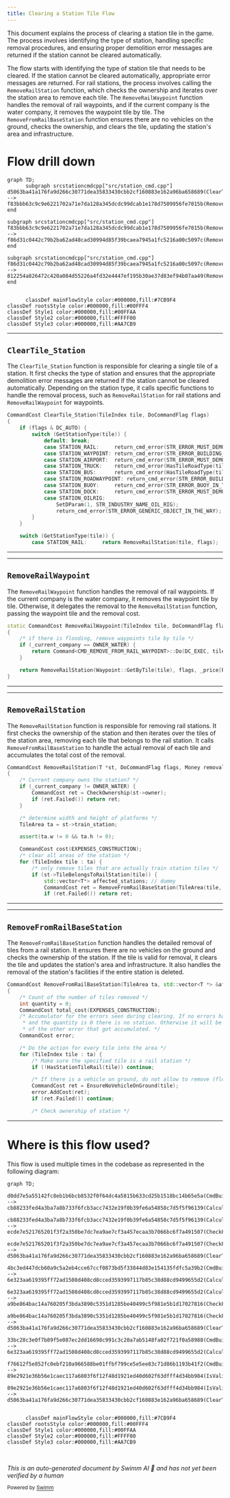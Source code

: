 ```yaml
---
title: Clearing a Station Tile Flow
---
```

This document explains the process of clearing a station tile in the game. The process involves identifying the type of station, handling specific removal procedures, and ensuring proper demolition error messages are returned if the station cannot be cleared automatically.

The flow starts with identifying the type of station tile that needs to be cleared. If the station cannot be cleared automatically, appropriate error messages are returned. For rail stations, the process involves calling the <SwmToken path="src/station_cmd.cpp" pos="1810:2:2" line-data="CommandCost RemoveRailStation(T *st, DoCommandFlag flags, Money removal_cost)">`RemoveRailStation`</SwmToken> function, which checks the ownership and iterates over the station area to remove each tile. The <SwmToken path="src/station_cmd.cpp" pos="1865:4:4" line-data="static CommandCost RemoveRailWaypoint(TileIndex tile, DoCommandFlag flags)">`RemoveRailWaypoint`</SwmToken> function handles the removal of rail waypoints, and if the current company is the water company, it removes the waypoint tile by tile. The <SwmToken path="src/station_cmd.cpp" pos="1649:2:2" line-data="CommandCost RemoveFromRailBaseStation(TileArea ta, std::vector&lt;T *&gt; &amp;affected_stations, DoCommandFlag flags, Money removal_cost, bool keep_rail)">`RemoveFromRailBaseStation`</SwmToken> function ensures there are no vehicles on the ground, checks the ownership, and clears the tile, updating the station's area and infrastructure.

# Flow drill down

```mermaid
graph TD;
      subgraph srcstationcmdcpp["src/station_cmd.cpp"]
d5063ba41a176fa9d266c30771dea35833430cbb2cf160883e162a96ba658689(ClearTile_Station):::mainFlowStyle --> f83bbb63c9c9e6221702a71e7da128a345dcdc99dcab1e178d7509956fe7015b(RemoveRailWaypoint):::mainFlowStyle
end

subgraph srcstationcmdcpp["src/station_cmd.cpp"]
f83bbb63c9c9e6221702a71e7da128a345dcdc99dcab1e178d7509956fe7015b(RemoveRailWaypoint):::mainFlowStyle --> f86d31c0442c79b2ba62ad48cad30994d85f39bcaea7945a1fc5216a00c5097c(RemoveRailStation):::mainFlowStyle
end

subgraph srcstationcmdcpp["src/station_cmd.cpp"]
f86d31c0442c79b2ba62ad48cad30994d85f39bcaea7945a1fc5216a00c5097c(RemoveRailStation):::mainFlowStyle --> 812254a826472c420a084d55226a4fd32e4447ef195b30ae37d83ef94b07aa49(RemoveFromRailBaseStation):::mainFlowStyle
end


      classDef mainFlowStyle color:#000000,fill:#7CB9F4
classDef rootsStyle color:#000000,fill:#00FFF4
classDef Style1 color:#000000,fill:#00FFAA
classDef Style2 color:#000000,fill:#FFFF00
classDef Style3 color:#000000,fill:#AA7CB9
```

<SwmSnippet path="/src/station_cmd.cpp" line="4709">

---

## <SwmToken path="src/station_cmd.cpp" pos="4709:2:2" line-data="CommandCost ClearTile_Station(TileIndex tile, DoCommandFlag flags)">`ClearTile_Station`</SwmToken>

The <SwmToken path="src/station_cmd.cpp" pos="4709:2:2" line-data="CommandCost ClearTile_Station(TileIndex tile, DoCommandFlag flags)">`ClearTile_Station`</SwmToken> function is responsible for clearing a single tile of a station. It first checks the type of station and ensures that the appropriate demolition error messages are returned if the station cannot be cleared automatically. Depending on the station type, it calls specific functions to handle the removal process, such as <SwmToken path="src/station_cmd.cpp" pos="4729:8:8" line-data="		case STATION_RAIL:     return RemoveRailStation(tile, flags);">`RemoveRailStation`</SwmToken> for rail stations and <SwmToken path="src/station_cmd.cpp" pos="1865:4:4" line-data="static CommandCost RemoveRailWaypoint(TileIndex tile, DoCommandFlag flags)">`RemoveRailWaypoint`</SwmToken> for waypoints.

```c++
CommandCost ClearTile_Station(TileIndex tile, DoCommandFlag flags)
{
	if (flags & DC_AUTO) {
		switch (GetStationType(tile)) {
			default: break;
			case STATION_RAIL:     return_cmd_error(STR_ERROR_MUST_DEMOLISH_RAILROAD);
			case STATION_WAYPOINT: return_cmd_error(STR_ERROR_BUILDING_MUST_BE_DEMOLISHED);
			case STATION_AIRPORT:  return_cmd_error(STR_ERROR_MUST_DEMOLISH_AIRPORT_FIRST);
			case STATION_TRUCK:    return_cmd_error(HasTileRoadType(tile, RTT_TRAM) ? STR_ERROR_MUST_DEMOLISH_CARGO_TRAM_STATION_FIRST : STR_ERROR_MUST_DEMOLISH_TRUCK_STATION_FIRST);
			case STATION_BUS:      return_cmd_error(HasTileRoadType(tile, RTT_TRAM) ? STR_ERROR_MUST_DEMOLISH_PASSENGER_TRAM_STATION_FIRST : STR_ERROR_MUST_DEMOLISH_BUS_STATION_FIRST);
			case STATION_ROADWAYPOINT: return_cmd_error(STR_ERROR_BUILDING_MUST_BE_DEMOLISHED);
			case STATION_BUOY:     return_cmd_error(STR_ERROR_BUOY_IN_THE_WAY);
			case STATION_DOCK:     return_cmd_error(STR_ERROR_MUST_DEMOLISH_DOCK_FIRST);
			case STATION_OILRIG:
				SetDParam(1, STR_INDUSTRY_NAME_OIL_RIG);
				return_cmd_error(STR_ERROR_GENERIC_OBJECT_IN_THE_WAY);
		}
	}

	switch (GetStationType(tile)) {
		case STATION_RAIL:     return RemoveRailStation(tile, flags);
```

---

</SwmSnippet>

<SwmSnippet path="/src/station_cmd.cpp" line="1865">

---

## <SwmToken path="src/station_cmd.cpp" pos="1865:4:4" line-data="static CommandCost RemoveRailWaypoint(TileIndex tile, DoCommandFlag flags)">`RemoveRailWaypoint`</SwmToken>

The <SwmToken path="src/station_cmd.cpp" pos="1865:4:4" line-data="static CommandCost RemoveRailWaypoint(TileIndex tile, DoCommandFlag flags)">`RemoveRailWaypoint`</SwmToken> function handles the removal of rail waypoints. If the current company is the water company, it removes the waypoint tile by tile. Otherwise, it delegates the removal to the <SwmToken path="src/station_cmd.cpp" pos="1872:3:3" line-data="	return RemoveRailStation(Waypoint::GetByTile(tile), flags, _price[PR_CLEAR_WAYPOINT_RAIL]);">`RemoveRailStation`</SwmToken> function, passing the waypoint tile and the removal cost.

```c++
static CommandCost RemoveRailWaypoint(TileIndex tile, DoCommandFlag flags)
{
	/* if there is flooding, remove waypoints tile by tile */
	if (_current_company == OWNER_WATER) {
		return Command<CMD_REMOVE_FROM_RAIL_WAYPOINT>::Do(DC_EXEC, tile, 0, false);
	}

	return RemoveRailStation(Waypoint::GetByTile(tile), flags, _price[PR_CLEAR_WAYPOINT_RAIL]);
}
```

---

</SwmSnippet>

<SwmSnippet path="/src/station_cmd.cpp" line="1810">

---

## <SwmToken path="src/station_cmd.cpp" pos="1810:2:2" line-data="CommandCost RemoveRailStation(T *st, DoCommandFlag flags, Money removal_cost)">`RemoveRailStation`</SwmToken>

The <SwmToken path="src/station_cmd.cpp" pos="1810:2:2" line-data="CommandCost RemoveRailStation(T *st, DoCommandFlag flags, Money removal_cost)">`RemoveRailStation`</SwmToken> function is responsible for removing rail stations. It first checks the ownership of the station and then iterates over the tiles of the station area, removing each tile that belongs to the rail station. It calls <SwmToken path="src/station_cmd.cpp" pos="1829:7:7" line-data="			CommandCost ret = RemoveFromRailBaseStation(TileArea(tile, 1, 1), affected_stations, flags, removal_cost, false);">`RemoveFromRailBaseStation`</SwmToken> to handle the actual removal of each tile and accumulates the total cost of the removal.

```c++
CommandCost RemoveRailStation(T *st, DoCommandFlag flags, Money removal_cost)
{
	/* Current company owns the station? */
	if (_current_company != OWNER_WATER) {
		CommandCost ret = CheckOwnership(st->owner);
		if (ret.Failed()) return ret;
	}

	/* determine width and height of platforms */
	TileArea ta = st->train_station;

	assert(ta.w != 0 && ta.h != 0);

	CommandCost cost(EXPENSES_CONSTRUCTION);
	/* clear all areas of the station */
	for (TileIndex tile : ta) {
		/* only remove tiles that are actually train station tiles */
		if (st->TileBelongsToRailStation(tile)) {
			std::vector<T*> affected_stations; // dummy
			CommandCost ret = RemoveFromRailBaseStation(TileArea(tile, 1, 1), affected_stations, flags, removal_cost, false);
			if (ret.Failed()) return ret;
```

---

</SwmSnippet>

<SwmSnippet path="/src/station_cmd.cpp" line="1649">

---

## <SwmToken path="src/station_cmd.cpp" pos="1649:2:2" line-data="CommandCost RemoveFromRailBaseStation(TileArea ta, std::vector&lt;T *&gt; &amp;affected_stations, DoCommandFlag flags, Money removal_cost, bool keep_rail)">`RemoveFromRailBaseStation`</SwmToken>

The <SwmToken path="src/station_cmd.cpp" pos="1649:2:2" line-data="CommandCost RemoveFromRailBaseStation(TileArea ta, std::vector&lt;T *&gt; &amp;affected_stations, DoCommandFlag flags, Money removal_cost, bool keep_rail)">`RemoveFromRailBaseStation`</SwmToken> function handles the detailed removal of tiles from a rail station. It ensures there are no vehicles on the ground and checks the ownership of the station. If the tile is valid for removal, it clears the tile and updates the station's area and infrastructure. It also handles the removal of the station's facilities if the entire station is deleted.

```c++
CommandCost RemoveFromRailBaseStation(TileArea ta, std::vector<T *> &affected_stations, DoCommandFlag flags, Money removal_cost, bool keep_rail)
{
	/* Count of the number of tiles removed */
	int quantity = 0;
	CommandCost total_cost(EXPENSES_CONSTRUCTION);
	/* Accumulator for the errors seen during clearing. If no errors happen,
	 * and the quantity is 0 there is no station. Otherwise it will be one
	 * of the other error that got accumulated. */
	CommandCost error;

	/* Do the action for every tile into the area */
	for (TileIndex tile : ta) {
		/* Make sure the specified tile is a rail station */
		if (!HasStationTileRail(tile)) continue;

		/* If there is a vehicle on ground, do not allow to remove (flood) the tile */
		CommandCost ret = EnsureNoVehicleOnGround(tile);
		error.AddCost(ret);
		if (ret.Failed()) continue;

		/* Check ownership of station */
```

---

</SwmSnippet>

# Where is this flow used?

This flow is used multiple times in the codebase as represented in the following diagram:

```mermaid
graph TD;
      d0dd7e5a55142fc8eb1b6bcb8532f0f64dc4a5815b633cd25b1518bc14b65e5a(CmdBuildRailStation):::rootsStyle --> cb88233fed4a3ba7a8b733f6fcb3acc7432e19f0b39fe6a54858c7d5f5f96139(CalculateRailStationCost)

cb88233fed4a3ba7a8b733f6fcb3acc7432e19f0b39fe6a54858c7d5f5f96139(CalculateRailStationCost) --> ecde7e521765201f3f2a350be7dc7ea9ae7cf3a457ecaa3b7066bc6f7a491507(CheckFlatLandRailStation)

ecde7e521765201f3f2a350be7dc7ea9ae7cf3a457ecaa3b7066bc6f7a491507(CheckFlatLandRailStation) --> d5063ba41a176fa9d266c30771dea35833430cbb2cf160883e162a96ba658689(ClearTile_Station):::mainFlowStyle

4bc3ed447dcb60a9c5a2eb4cce67ccf0873bd5f33844d83e154135fdfc5a39b2(CmdBuildRoadStop):::rootsStyle --> 6e323aa619395ff72ad1508d408cd8cced3593997117b85c38d88cd9499655d2(CalculateRoadStopCost)

6e323aa619395ff72ad1508d408cd8cced3593997117b85c38d88cd9499655d2(CalculateRoadStopCost) --> a9be864bac14a760205f3bda3890c5351d1285be40499c5f981e5b1d17027816(CheckFlatLandRoadStop)

a9be864bac14a760205f3bda3890c5351d1285be40499c5f981e5b1d17027816(CheckFlatLandRoadStop) --> d5063ba41a176fa9d266c30771dea35833430cbb2cf160883e162a96ba658689(ClearTile_Station):::mainFlowStyle

33bc28c3e0f7b89f5e087ec2dd16698c991c3c20a7ab5148fa02f721f0a58988(CmdBuildRoadWaypoint):::rootsStyle --> 6e323aa619395ff72ad1508d408cd8cced3593997117b85c38d88cd9499655d2(CalculateRoadStopCost)

f76612f5e852fc0ebf210a966588be01ffbf799ce5e5ee83c71d86b1193b41f2(CmdBuildRailWaypoint):::rootsStyle --> 89e2921e36b56e1caec117a6803f6f12f48d1921ed40d602f63dfff4d34bb984(IsValidTileForWaypoint)

89e2921e36b56e1caec117a6803f6f12f48d1921ed40d602f63dfff4d34bb984(IsValidTileForWaypoint) --> d5063ba41a176fa9d266c30771dea35833430cbb2cf160883e162a96ba658689(ClearTile_Station):::mainFlowStyle


      classDef mainFlowStyle color:#000000,fill:#7CB9F4
classDef rootsStyle color:#000000,fill:#00FFF4
classDef Style1 color:#000000,fill:#00FFAA
classDef Style2 color:#000000,fill:#FFFF00
classDef Style3 color:#000000,fill:#AA7CB9
```

&nbsp;

*This is an auto-generated document by Swimm AI 🌊 and has not yet been verified by a human*

<SwmMeta version="3.0.0" repo-id="Z2l0aHViJTNBJTNBT3BlblRURC1jb3BpbG90LWRlbW8lM0ElM0Fzd2ltbWlv" repo-name="OpenTTD-copilot-demo"><sup>Powered by [Swimm](/)</sup></SwmMeta>
